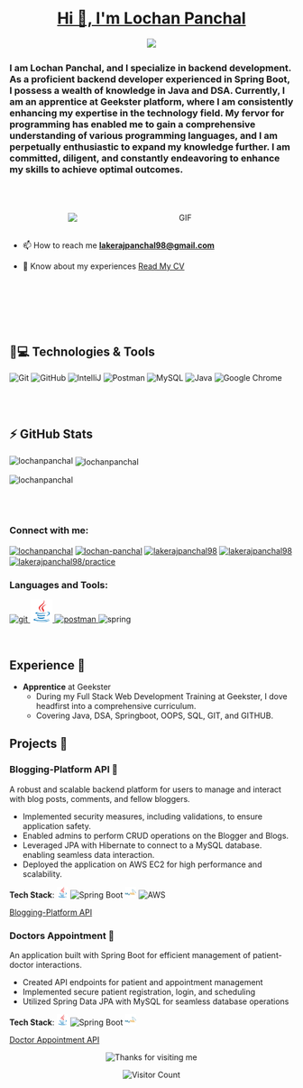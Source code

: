 <a href="https://github.com/lochanpanchal">
  <h1 align="center">Hi 👋, I'm Lochan Panchal</h1>

<div align="center">

  
![][logo-url]
 
</div>
  </a>

[logo-url]: https://raw.githubusercontent.com/mosh3eb/Portfolio_Page/main/images/bg.gif


 ### I am Lochan Panchal, and I specialize in backend development. As a proficient backend developer experienced in Spring Boot, I possess a wealth of knowledge in Java and DSA. Currently, I am an apprentice at Geekster platform, where I am consistently enhancing my expertise in the technology field. My fervor for programming has enabled me to gain a comprehensive understanding of various programming languages, and I am perpetually enthusiastic to expand my knowledge further. I am committed, diligent, and constantly endeavoring to enhance my skills to achieve optimal outcomes.

<br>
<br>
<br>

<div align="center">

  <img align="right" alt="GIF" src="https://camo.githubusercontent.com/5ddf73ad3a205111cf8c686f687fc216c2946a75005718c8da5b837ad9de78c9/68747470733a2f2f7468756d62732e6766796361742e636f6d2f4576696c4e657874446576696c666973682d736d616c6c2e676966" width="400vw"  />
  <br />
  <br />
  
</div>


- 📫 How to reach me **lakerajpanchal98@gmail.com**

- 📄 Know about my experiences [Read My CV](https://docs.google.com/document/d/1EYbL8tAbxAAQAmxgFVEwfL-VljkIlsPvhEk99DU17bk/edit?usp=drive_link)

<br/>
<br/>
<br/>
<br/>
<br/>

## 🚀💻 Technologies & Tools

  ![Git](https://img.shields.io/badge/-Git-black?style=flat-square&logo=git)
  ![GitHub](https://img.shields.io/badge/-GitHub-181717?style=flat-square&logo=github)
  ![IntelliJ](https://img.shields.io/badge/-IntelliJ%20IDEA-black?style=flat-square&logo=jetbrains)
  ![Postman](https://img.shields.io/badge/Postman-black?style=flat-square&logo=postman) 
  ![MySQL](https://img.shields.io/badge/-MySQL-black?style=flat-square&logo=mysql)
  ![Java](https://img.shields.io/badge/Java-orange?style=flat-square&logo=java)
  ![Google Chrome](https://img.shields.io/badge/Chrome-black?style=flat-square&logo=google-chrome)
  <div align="center">
  <!-- <img height="300" alt="My Tech Stacks" src="IMGtechstacks.png" /> -->
</div>
<br>
<br>

## ⚡ GitHub Stats

<p align="center">
<p><img align="left" src="https://github-readme-stats.vercel.app/api/top-langs?username=lochanpanchal&show_icons=true&locale=en&layout=compact" alt="lochanpanchal" /></p>

<p>&nbsp;<img align="center" src="https://github-readme-stats.vercel.app/api?username=lochanpanchal&show_icons=true&locale=en" alt="lochanpanchal" /></p>

<p><img align="center" src="https://github-readme-streak-stats.herokuapp.com/?user=lochanpanchal&" alt="lochanpanchal" /></p>

</div></p>


<br>
<br>
</p>

<h3 align="left">Connect with me:</h3>
<p align="left">
<a href="https://dev.to/lochanpanchal" target="blank"><img align="center" src="https://raw.githubusercontent.com/rahuldkjain/github-profile-readme-generator/master/src/images/icons/Social/devto.svg" alt="lochanpanchal" height="30" width="40" /></a>
<a href="https://linkedin.com/in/lochan-panchal" target="blank"><img align="center" src="https://raw.githubusercontent.com/rahuldkjain/github-profile-readme-generator/master/src/images/icons/Social/linked-in-alt.svg" alt="lochan-panchal" height="30" width="40" /></a>
<a href="https://www.hackerrank.com/lakerajpanchal98" target="blank"><img align="center" src="https://raw.githubusercontent.com/rahuldkjain/github-profile-readme-generator/master/src/images/icons/Social/hackerrank.svg" alt="lakerajpanchal98" height="30" width="40" /></a>
<a href="https://www.leetcode.com/lakerajpanchal98" target="blank"><img align="center" src="https://raw.githubusercontent.com/rahuldkjain/github-profile-readme-generator/master/src/images/icons/Social/leet-code.svg" alt="lakerajpanchal98" height="30" width="40" /></a>
<a href="https://auth.geeksforgeeks.org/user/lakerajpanchal98/practice" target="blank"><img align="center" src="https://raw.githubusercontent.com/rahuldkjain/github-profile-readme-generator/master/src/images/icons/Social/geeks-for-geeks.svg" alt="lakerajpanchal98/practice" height="30" width="40" /></a>
</p>

<h3 align="left">Languages and Tools:</h3>
<p align="left"> <a href="https://git-scm.com/" target="_blank" rel="noreferrer"> <img src="https://www.vectorlogo.zone/logos/git-scm/git-scm-icon.svg" alt="git" width="40" height="40"/> </a> <a href="https://www.java.com" target="_blank" rel="noreferrer"> <img src="https://raw.githubusercontent.com/devicons/devicon/master/icons/java/java-original.svg" alt="java" width="40" height="40"/> </a> <a href="https://postman.com" target="_blank" rel="noreferrer"> <img src="https://www.vectorlogo.zone/logos/getpostman/getpostman-icon.svg" alt="postman" width="40" height="40"/> </a> <img src="https://www.vectorlogo.zone/logos/springio/springio-icon.svg" alt="spring" width="40" height="40"/> </a> </p>

<br>

## Experience 🚀

- **Apprentice** at Geekster
  - During my Full Stack Web Development Training at Geekster, I dove headfirst into a comprehensive curriculum.
  - Covering Java, DSA, Springboot, OOPS, SQL, GIT, and GITHUB.

## Projects 🔧

### Blogging-Platform API 📝

A robust and scalable backend platform for users to manage and interact with blog posts, comments, and fellow bloggers.

- Implemented security measures, including validations, to ensure application safety.
- Enabled admins to perform CRUD operations on the Blogger and Blogs.
- Leveraged JPA with Hibernate to connect to a MySQL database. enabling seamless data interaction.
- Deployed the application on AWS EC2 for high performance and scalability.


**Tech Stack**: 
<img src="https://raw.githubusercontent.com/devicons/devicon/master/icons/java/java-original.svg" alt="Java" width="20" height="20">
<img src="https://www.vectorlogo.zone/logos/springio/springio-icon.svg" alt="Spring Boot" width="20" height="20">
<img src="https://raw.githubusercontent.com/devicons/devicon/master/icons/mysql/mysql-original-wordmark.svg" alt="MySQL" width="20" height="20">
<img src="https://www.vectorlogo.zone/logos/amazon_aws/amazon_aws-ar21.svg" alt="AWS" width="20" height="20">

[Blogging-Platform API](https://github.com/lochanpanchal/Blogging-Platform-API-Springboot-Aws)

### Doctors Appointment 🏥

An application built with Spring Boot for efficient management of patient-doctor interactions.

- Created API endpoints for patient and appointment management
- Implemented secure patient registration, login, and scheduling
- Utilized Spring Data JPA with MySQL for seamless database operations

**Tech Stack**: 
<img src="https://raw.githubusercontent.com/devicons/devicon/master/icons/java/java-original.svg" alt="Java" width="20" height="20">
<img src="https://www.vectorlogo.zone/logos/springio/springio-icon.svg" alt="Spring Boot" width="20" height="20">
<img src="https://raw.githubusercontent.com/devicons/devicon/master/icons/mysql/mysql-original-wordmark.svg" alt="MySQL" width="20" height="20">

[Doctor Appointment API ](https://github.com/lochanpanchal/Doctor-APP-springboot)



<div align="center">

<img height="120" alt="Thanks for visiting me" width="100%" src="https://raw.githubusercontent.com/BrunnerLivio/brunnerlivio/master/images/marquee.svg" />
<br />

![Visitor Count](https://profile-counter.glitch.me/lochanpanchal/count.svg)
